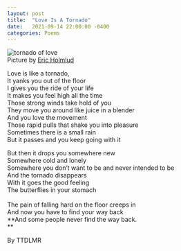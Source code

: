 ```yaml
---
layout: post
title:  "Love Is A Tornado"
date:   2021-09-14 22:00:00 -0400
categories: Poems
---
```


![tornado of love](https://www.ericholmlund.com/images/lovetornado.jpg)<br>
Picture by [Eric Holmlud](https://ericholmlund.com/)<br>

Love is like a tornado, <br>
It yanks you out of the floor  <br>
I gives you the ride of your life  <br>
It makes you feel high all the time  <br>
Those strong winds take hold of you <br>
They move you around like juice in a blender <br>
And you love the movement <br>
Those rapid pulls that shake you into pleasure <br>
Sometimes there is a small rain <br>
But it passes and you keep going with it <br>
 
But then it drops you somewhere new <br>
Somewhere cold and lonely <br>
Somewhere you don’t want to be and never intended to be <br>
And the tornado disappears <br>
With it goes the good feeling <br>
The butterflies in your stomach <br>  
The pain of falling hard on the floor creeps in <br>
And now you have to find your way back <br>
**And some people never find the way back. <br>
**

By TTDLMR
